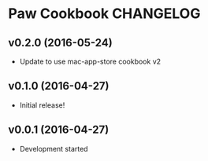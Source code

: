 Paw Cookbook CHANGELOG
======================

v0.2.0 (2016-05-24)
-------------------
- Update to use mac-app-store cookbook v2

v0.1.0 (2016-04-27)
-------------------
- Initial release!

v0.0.1 (2016-04-27)
-------------------
- Development started
